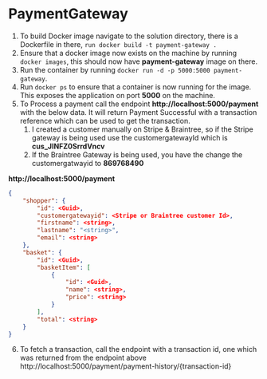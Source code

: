 # PaymentGateway

1. To build Docker image navigate to the solution directory, there is a Dockerfile in there, `run docker build -t payment-gateway .`
2. Ensure that a docker image now exists on the machine by running `docker images`, this should now have **payment-gateway** image on there.
3. Run the container by running `docker run -d -p 5000:5000 payment-gateway`.
4. Run `docker ps` to ensure that a container is now running for the image. This exposes the application on port **5000** on the machine.
5. To Process a payment call the endpoint **http://localhost:5000/payment** with the below data. It will return Payment Successful with a transaction reference which can be used to get the transaction.
    1. I created a customer manually on Stripe & Braintree, so if the Stripe gateway is being used use the customergatewayId which is **cus_JINFZ0SrrdVncv**
    1. If the Braintree Gateway is being used, you have the change the customergatwayid to **869768490**

**http://localhost:5000/payment** 

``` json
{
    "shopper": {
        "id": <Guid>,
        "customergatewayid": <Stripe or Braintree customer Id>,
        "firstname": <string>,
        "lastname": "<string>",
        "email": <string>
    },
    "basket": {
        "id": <Guid>,
        "basketItem": [
            {
                "id": <Guid>,
                "name": <string>,
                "price": <string>
            }
        ],
        "total": <string>
    }
}
```

6. To fetch a transaction, call the endpoint with a transaction id, one which was returned from the endpoint above 
http://localhost:5000/payment/payment-history/{transaction-id}

